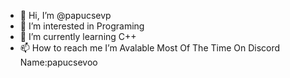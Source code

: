 - 👋 Hi, I’m @papucsevp
- 👀 I’m interested in 
Programing
- 🌱 I’m currently learning 
C++
- 📫 How to reach me 
  I’m Avalable Most Of The Time On Discord Name:papucsevoo
  
<!---
papucsevp/papucsevp is a ✨ special ✨ repository because its `README.md` (this file) appears on your GitHub profile.
You can click the Preview link to take a look at your changes.
--->
